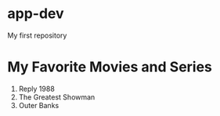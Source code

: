 # app-dev
My first repository

# My Favorite Movies and Series

1. Reply 1988
2. The Greatest Showman
3. Outer Banks
